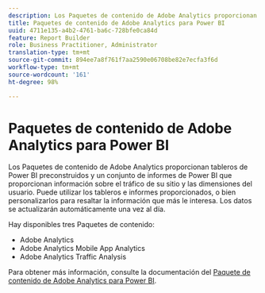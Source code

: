 ```yaml
---
description: Los Paquetes de contenido de Adobe Analytics proporcionan tableros de Power BI preconstruidos y un conjunto de informes de Power BI que proporcionan información sobre el tráfico de su sitio y las dimensiones del usuario. Puede utilizar los tableros e informes proporcionados, o bien personalizarlos para resaltar la información que más le interesa. Los datos se actualizarán automáticamente una vez al día.
title: Paquetes de contenido de Adobe Analytics para Power BI
uuid: 4711e135-a4b2-4761-ba6c-728bfe0ca84d
feature: Report Builder
role: Business Practitioner, Administrator
translation-type: tm+mt
source-git-commit: 894ee7a8f761f7aa2590e06708be82e7ecfa3f6d
workflow-type: tm+mt
source-wordcount: '161'
ht-degree: 98%

---
```



# Paquetes de contenido de Adobe Analytics para Power BI

Los Paquetes de contenido de Adobe Analytics proporcionan tableros de Power BI preconstruidos y un conjunto de informes de Power BI que proporcionan información sobre el tráfico de su sitio y las dimensiones del usuario. Puede utilizar los tableros e informes proporcionados, o bien personalizarlos para resaltar la información que más le interesa. Los datos se actualizarán automáticamente una vez al día.

Hay disponibles tres Paquetes de contenido:

* Adobe Analytics
* Adobe Analytics Mobile App Analytics
* Adobe Analytics Traffic Analysis

Para obtener más información, consulte la documentación del [Paquete de contenido de Adobe Analytics para Power BI](https://powerbi.microsoft.com/en-us/documentation/powerbi-content-pack-adobe-analytics/).
